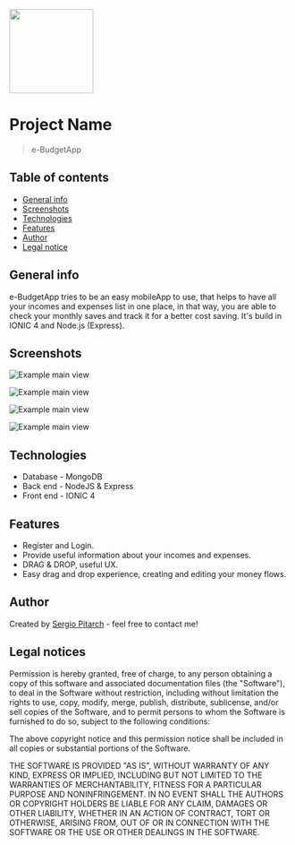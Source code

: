 

<img src="https://res.cloudinary.com/dzj7gaftg/image/upload/v1586337654/api/logo-pge_s1exnz.jpg" height="150">

# Project Name
> e-BudgetApp

## Table of contents
* [General info](#general-info)
* [Screenshots](#screenshots)
* [Technologies](#technologies)
* [Features](#features)
* [Author](#author)
* [Legal notice](#legalnotice)

## General info
e-BudgetApp tries to be an easy mobileApp to use, that helps to have all your incomes and expenses list in one place, in that way, you are able to check your monthly saves and track it for a better cost saving. It's build in IONIC 4 and Node.js (Express).

## Screenshots
![Example main view](https://res.cloudinary.com/dzj7gaftg/image/upload/v1586337264/api/main-pge_qxpv0b.jpg)

![Example main view](https://res.cloudinary.com/dzj7gaftg/image/upload/v1586337280/api/login-pge_q02fjq.jpg)

![Example main view](https://res.cloudinary.com/dzj7gaftg/image/upload/v1586429095/api/dragfirst-pge_fvfpxu.jpg)

![Example main view](https://res.cloudinary.com/dzj7gaftg/image/upload/v1586429028/api/drag-pge_izch3t.jpg)

## Technologies
* Database - MongoDB
* Back end - NodeJS & Express 
* Front end - IONIC 4

## Features
* Register and Login.
* Provide useful information about your incomes and expenses.
* DRAG & DROP, useful UX.
* Easy drag and drop experience, creating and editing your money flows.

## Author
Created by [Sergio Pitarch](https://www.linkedin.com/in/sergiopitarchmillet) - feel free to contact me!

## Legal notices

Permission is hereby granted, free of charge, to any person obtaining a copy
of this software and associated documentation files (the "Software"), to deal
in the Software without restriction, including without limitation the rights
to use, copy, modify, merge, publish, distribute, sublicense, and/or sell
copies of the Software, and to permit persons to whom the Software is
furnished to do so, subject to the following conditions:

The above copyright notice and this permission notice shall be included in all
copies or substantial portions of the Software.

THE SOFTWARE IS PROVIDED "AS IS", WITHOUT WARRANTY OF ANY KIND, EXPRESS OR
IMPLIED, INCLUDING BUT NOT LIMITED TO THE WARRANTIES OF MERCHANTABILITY,
FITNESS FOR A PARTICULAR PURPOSE AND NONINFRINGEMENT. IN NO EVENT SHALL THE
AUTHORS OR COPYRIGHT HOLDERS BE LIABLE FOR ANY CLAIM, DAMAGES OR OTHER
LIABILITY, WHETHER IN AN ACTION OF CONTRACT, TORT OR OTHERWISE, ARISING FROM,
OUT OF OR IN CONNECTION WITH THE SOFTWARE OR THE USE OR OTHER DEALINGS IN THE
SOFTWARE.
